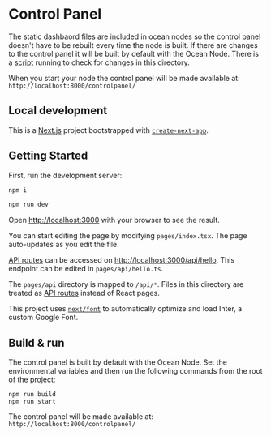 # Control Panel

The static dashbaord files are included in ocean nodes so the control panel doesn't have to be rebuilt every time the node is built. If there are changes to the control panel it will be built by default with the Ocean Node. There is a [script](scripts/dashboardChanges.js) running to check for changes in this directory.

When you start your node the control panel will be made available at: `http://localhost:8000/controlpanel/`

## Local development

This is a [Next.js](https://nextjs.org/) project bootstrapped with [`create-next-app`](https://github.com/vercel/next.js/tree/canary/packages/create-next-app).

## Getting Started

First, run the development server:

```bash
npm i

npm run dev
```

Open [http://localhost:3000](http://localhost:3000) with your browser to see the result.

You can start editing the page by modifying `pages/index.tsx`. The page auto-updates as you edit the file.

[API routes](https://nextjs.org/docs/api-routes/introduction) can be accessed on [http://localhost:3000/api/hello](http://localhost:3000/api/hello). This endpoint can be edited in `pages/api/hello.ts`.

The `pages/api` directory is mapped to `/api/*`. Files in this directory are treated as [API routes](https://nextjs.org/docs/api-routes/introduction) instead of React pages.

This project uses [`next/font`](https://nextjs.org/docs/basic-features/font-optimization) to automatically optimize and load Inter, a custom Google Font.

## Build & run

The control panel is built by default with the Ocean Node. Set the environmental variables and then run the following commands from the root of the project:

```
npm run build
npm run start
```

The control panel will be made available at: `http://localhost:8000/controlpanel/`
